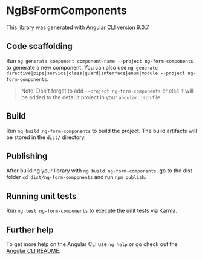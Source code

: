 # NgBsFormComponents

This library was generated with [Angular CLI](https://github.com/angular/angular-cli) version 9.0.7.

## Code scaffolding

Run `ng generate component component-name --project ng-form-components` to generate a new component. You can also use `ng generate directive|pipe|service|class|guard|interface|enum|module --project ng-form-components`.

> Note: Don't forget to add `--project ng-form-components` or else it will be added to the default project in your `angular.json` file.

## Build

Run `ng build ng-form-components` to build the project. The build artifacts will be stored in the `dist/` directory.

## Publishing

After building your library with `ng build ng-form-components`, go to the dist folder `cd dist/ng-form-components` and run `npm publish`.

## Running unit tests

Run `ng test ng-form-components` to execute the unit tests via [Karma](https://karma-runner.github.io).

## Further help

To get more help on the Angular CLI use `ng help` or go check out the [Angular CLI README](https://github.com/angular/angular-cli/blob/master/README.md).

